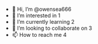 - 👋 Hi, I’m @owensea666
- 👀 I’m interested in 1
- 🌱 I’m currently learning 2
- 💞️ I’m looking to collaborate on 3
- 📫 How to reach me 4

<!---
owensea666/owensea666 is a ✨ special ✨ repository because its `README.md` (this file) appears on your GitHub profile.
You can click the Preview link to take a look at your changes.
--->
